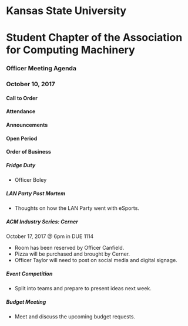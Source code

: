 # Kansas State University
# Student Chapter of the Association for Computing Machinery
### Officer Meeting Agenda
### October 10, 2017


#### Call to Order

#### Attendance

#### Announcements

#### Open Period

#### Order of Business

##### Fridge Duty
* Officer Boley

##### LAN Party Post Mortem
* Thoughts on how the LAN Party went with eSports.

##### ACM Industry Series: Cerner
October 17, 2017 @ 6pm in DUE 1114
* Room has been reserved by Officer Canfield.
* Pizza will be purchased and brought by Cerner.
* Officer Taylor will need to post on social media and digital signage.

##### Event Competition
* Split into teams and prepare to present ideas next week.

##### Budget Meeting
* Meet and discuss the upcoming budget requests.
